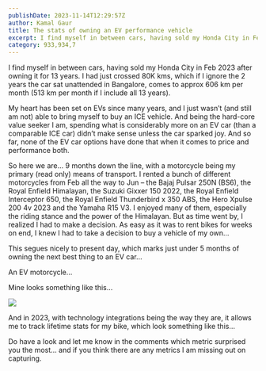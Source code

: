 ```yaml
---
publishDate: 2023-11-14T12:29:57Z
author: Kamal Gaur
title: The stats of owning an EV performance vehicle 
excerpt: I find myself in between cars, having sold my Honda City in Feb 2023 after owning it for 13 years. I had just crossed 80K… 
category: 933,934,7
---
```


I find myself in between cars, having sold my Honda City in Feb 2023 after owning it for 13 years. I had just crossed 80K kms, which if I ignore the 2 years the car sat unattended in Bangalore, comes to approx 606 km per month (513 km per month if I include all 13 years).

My heart has been set on EVs since many years, and I just wasn’t (and still am not) able to bring myself to buy an ICE vehicle. And being the hard-core value seeker I am, spending what is considerably more on an EV car (than a comparable ICE car) didn’t make sense unless the car sparked joy. And so far, none of the EV car options have done that when it comes to price and performance both.

So here we are… 9 months down the line, with a motorcycle being my primary (read only) means of transport. I rented a bunch of different motorcycles from Feb all the way to Jun – the Bajaj Pulsar 250N (BS6), the Royal Enfield Himalayan, the Suzuki Gixxer 150 2022, the Royal Enfield Interceptor 650, the Royal Enfield Thunderbird x 350 ABS, the Hero Xpulse 200 4v 2023 and the Yamaha R15 V3\. I enjoyed many of them, especially the riding stance and the power of the Himalayan. But as time went by, I realized I had to make a decision. As easy as it was to rent bikes for weeks on end, I knew I had to take a decision to buy a vehicle of my own…

This segues nicely to present day, which marks just under 5 months of owning the next best thing to an EV car…

An EV motorcycle…

Mine looks something like this…

[![](https://kamalgaur.com/wp-content/uploads/2023/11/image-1024x768.png)](https://kamalgaur.com/wp-content/uploads/2023/11/image.png)

And in 2023, with technology integrations being the way they are, it allows me to track lifetime stats for my bike, which look something like this…
  
  
Do have a look and let me know in the comments which metric surprised you the most… and if you think there are any metrics I am missing out on capturing.